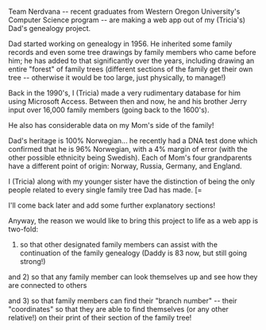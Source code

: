 Team Nerdvana -- recent graduates from Western Oregon University's Computer Science program -- are making a web app out of my (Tricia's) Dad's genealogy project.

Dad started working on genealogy in 1956.  He inherited some family records and even some tree drawings by family members who came before him; he has added to that significantly over the years, including drawing an entire "forest" of family trees (different sections of the family get their own tree -- otherwise it would be too large, just physically, to manage!)

Back in the 1990's, I (Tricia) made a very rudimentary database for him using Microsoft Access.  Between then and now, he and his brother Jerry input over 16,000 family members (going back to the 1600's).

He also has considerable data on my Mom's side of the family!

Dad's heritage is 100% Norwegian... he recently had a DNA test done which confirmed that he is 96% Norwegian, with a 4% margin of error (with the other possible ethnicity being Swedish).  Each of Mom's four grandparents have a different point of origin:  Norway, Russia, Germany, and England.

I (Tricia) along with my younger sister have the distinction of being the only people related to every single family tree Dad has made.   [=

I'll come back later and add some further explanatory sections!

Anyway, the reason we would like to bring this project to life as a web app is two-fold:
1) so that other designated family members can assist with the continuation of the family genealogy (Daddy is 83 now, but still going strong!)

and
2) so that any family member can look themselves up and see how they are connected to others 

and
3) so that family members can find their "branch number" -- their "coordinates" so that they are able to find themselves (or any other relative!) on their print of their section of the family tree! 